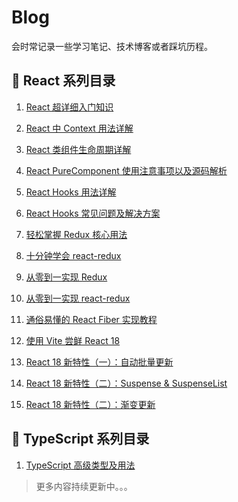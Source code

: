 # Blog

会时常记录一些学习笔记、技术博客或者踩坑历程。

## :rocket: React 系列目录

1. [React 超详细入门知识](https://github.com/beichensky/Blog/issues/1)

1. [React 中 Context 用法详解](https://github.com/beichensky/Blog/issues/2)

1. [React 类组件生命周期详解](https://github.com/beichensky/Blog/issues/3)

1. [React PureComponent 使用注意事项以及源码解析](https://github.com/beichensky/Blog/issues/4)

1. [React Hooks 用法详解](https://github.com/beichensky/Blog/issues/5)

1. [React Hooks 常见问题及解决方案](https://github.com/beichensky/Blog/issues/6)

1. [轻松掌握 Redux 核心用法](https://github.com/beichensky/Blog/issues/7)

1. [十分钟学会 react-redux](https://github.com/beichensky/Blog/issues/8)

1. [从零到一实现 Redux](https://github.com/beichensky/Blog/issues/9)

1. [从零到一实现 react-redux](https://github.com/beichensky/Blog/issues/10)

1. [通俗易懂的 React Fiber 实现教程](https://github.com/beichensky/Blog/issues/11)

1. [使用 Vite 尝鲜 React 18](https://github.com/beichensky/Blog/issues/13)

1. [React 18 新特性（一）：自动批量更新](https://github.com/beichensky/Blog/issues/14)

1. [React 18 新特性（二）：Suspense & SuspenseList](https://github.com/beichensky/Blog/issues/15)

1. [React 18 新特性（二）：渐变更新](https://github.com/beichensky/Blog/issues/16)

## 🌈  TypeScript 系列目录

1. [TypeScript 高级类型及用法](https://github.com/beichensky/Blog/issues/12)


> 更多内容持续更新中。。。
